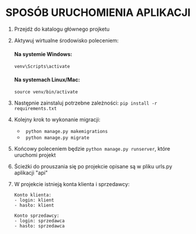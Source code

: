 # SPOSÓB URUCHOMIENIA APLIKACJI

1. Przejdż do katalogu głównego projketu
2. Aktywuj wirtualne środowisko poleceniem:
    #### Na systemie Windows:
    ``` venv\Scripts\activate ```
    
    #### Na systemach Linux/Mac:
    ``` source venv/bin/activate ```

3. Następnie zainstaluj potrzebne zależności: ``` pip install -r requirements.txt ```
4. Kolejny krok to wykonanie migracji: 
   * ```  python manage.py makemigrations ``` 
   * ``` python manage.py migrate```
5. Końcowy poleceniem będzie ``` python manage.py runserver ```, które uruchomi projekt
6. Ścieżki do prouszania się po projekcie opisane są w pliku urls.py aplikacji "api"
7. W projekcie istnieją konta klienta i sprzedawcy:
   ```
   Konto klienta:
   - login: klient
   - hasło: klient
   
   Konto sprzedawcy:
   - login: sprzedawca
   - hasło: sprzedawca
   ```